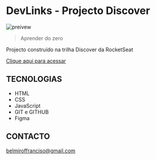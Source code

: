 # DevLinks - Projecto Discover

![preivew](./.github/preview.png)

> Aprender do zero

Projecto construído na trilha Discover da RocketSeat

[Clique aqui para acessar](https://belmiro-francisco.github.io/nlw-esports-explorer/)

## TECNOLOGIAS

- HTML
- CSS
- JavaScript
- GIT e GITHUB
- Figma

## CONTACTO
belmiroffranciso@gmail.com